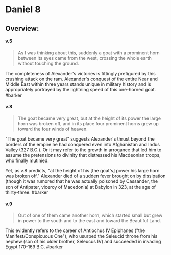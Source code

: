 # Daniel 8

## Overview:


#### v.5
>As I was thinking about this, suddenly a goat with a prominent horn between its eyes came from the west, crossing the whole earth without touching the ground.

The completeness of Alexander's victories is fittingly prefigured by this crushing attack on the ram. Alexander's conquest of the entire Near and Middle East within three years stands unique in military history and is appropriately portrayed by the lightning speed of this one-horned goat.
#barker 

#### v.8
>The goat became very great, but at the height of its power the large horn was broken off, and in its place four prominent horns grew up toward the four winds of heaven.

"The goat became very great" suggests Alexander's thrust beyond the borders of the empire he had conquered even into Afghanistan and Indus Valley (327 B.C.). Or it may refer to the growth in arrogance that led him to assume the pretensions to divinity that distressed his Macdeonian troops, who finally mutinied.

Yet, as v.8 predicts, "at the height of his \[the goat's\] power his large horn was broken off." Alexander died of a sudden fever brought on by dissipation (though it was rumored that he was actually poisoned by Cassander, the son of Antipater, viceroy of Macedonia) at Babylon in 323, at the age of thirty-three.
#barker 

#### v.9
>Out of one of them came another horn, which started small but grew in power to the south and to the east and toward the Beautiful Land.

This evidently refers to the career of Antiochus IV Epiphanes ("the Manifest/Conspicuous One"), who usurped the Seleucid throne from his nephew (son of his older brother, Seleucus IV) and succeeded in invading Egypt 170-169 B.C.
#barker 



